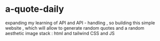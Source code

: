 # a-quote-daily
expanding my learning of API and API - handling , so building this simple website , 
which will allow to generate random quotes and a random aesthetic image
stack : html and tailwind CSS and JS
 
